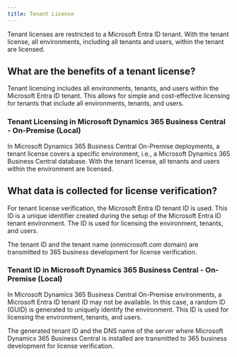 ```yaml
---
title: Tenant License
---
```

Tenant licenses are restricted to a Microsoft Entra ID tenant. With the tenant license, all environments, including all tenants and users, within the tenant are licensed.

## What are the benefits of a tenant license?

Tenant licensing includes all environments, tenants, and users within the Microsoft Entra ID tenant. This allows for simple and cost-effective licensing for tenants that include all environments, tenants, and users.

### Tenant Licensing in Microsoft Dynamics 365 Business Central - On-Premise (Local)

In Microsoft Dynamics 365 Business Central On-Premise deployments, a tenant license covers a specific environment, i.e., a Microsoft Dynamics 365 Business Central database. With the tenant license, all tenants and users within the environment are licensed.

## What data is collected for license verification?

For tenant license verification, the Microsoft Entra ID tenant ID is used. This ID is a unique identifier created during the setup of the Microsoft Entra ID tenant environment. The ID is used for licensing the environment, tenants, and users.

The tenant ID and the tenant name (onmicrosoft.com domain) are transmitted to 365 business development for license verification.

### Tenant ID in Microsoft Dynamics 365 Business Central - On-Premise (Local)

In Microsoft Dynamics 365 Business Central On-Premise environments, a Microsoft Entra ID tenant ID may not be available. In this case, a random ID (GUID) is generated to uniquely identify the environment. This ID is used for licensing the environment, tenants, and users.

The generated tenant ID and the DNS name of the server where Microsoft Dynamics 365 Business Central is installed are transmitted to 365 business development for license verification.
